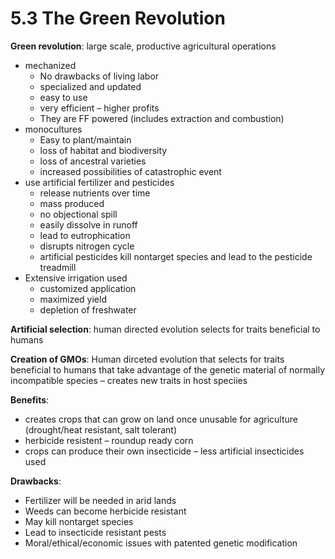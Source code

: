 # 5.3 The Green Revolution

**Green revolution**: large scale, productive agricultural operations

* mechanized
  * No drawbacks of living labor
  * specialized and updated
  * easy to use
  * very efficient – higher profits
  * They are FF powered \(includes extraction and combustion\)
* monocultures
  * Easy to plant/maintain
  * loss of habitat and biodiversity
  * loss of ancestral varieties
  * increased possibilities of catastrophic event
* use artificial fertilizer and pesticides
  * release nutrients over time
  * mass produced
  * no objectional spill
  * easily dissolve in runoff
  * lead to eutrophication
  * disrupts nitrogen cycle
  * artificial pesticides kill nontarget species and lead to the pesticide treadmill
* Extensive irrigation used
  * customized application
  * maximized yield
  * depletion of freshwater

**Artificial selection**: human directed evolution selects for traits beneficial to humans

**Creation of GMOs**: Human dirceted evolution that selects for traits beneficial to humans that take advantage of the genetic material of normally incompatible species – creates new traits in host speciies

**Benefits**:

* creates crops that can grow on land once unusable for agriculture \(drought/heat resistant, salt tolerant\)
* herbicide resistent – roundup ready corn
* crops can produce their own insecticide – less artificial insecticides used

**Drawbacks**:

* Fertilizer will be needed in arid lands
* Weeds can become herbicide resistant
* May kill nontarget species
* Lead to insecticide resistant pests
* Moral/ethical/economic issues with patented genetic modification

